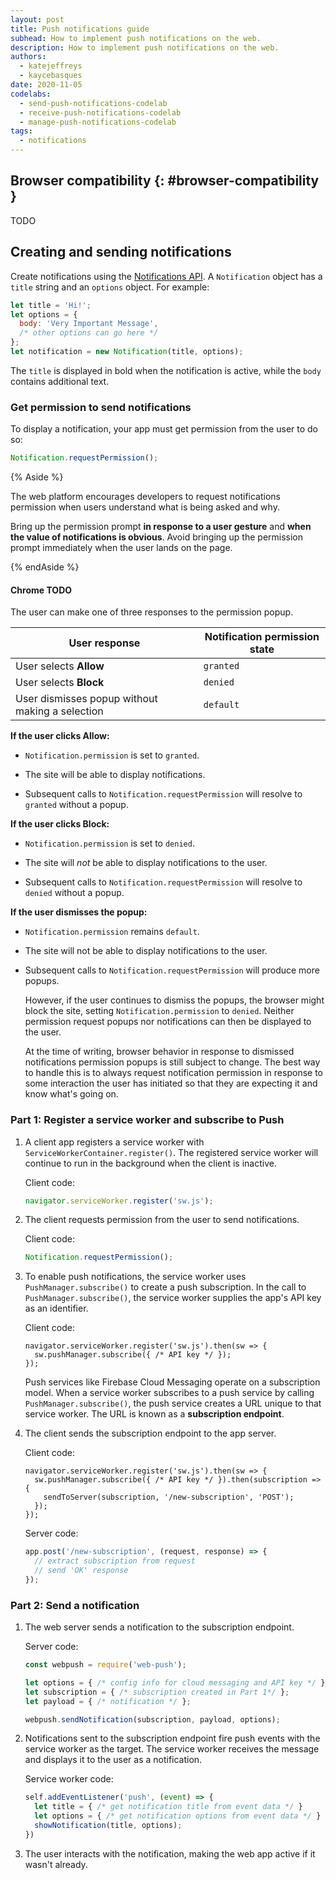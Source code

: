 ```yaml
---
layout: post
title: Push notifications guide
subhead: How to implement push notifications on the web.
description: How to implement push notifications on the web.
authors:
  - katejeffreys
  - kaycebasques
date: 2020-11-05
codelabs:
  - send-push-notifications-codelab
  - receive-push-notifications-codelab
  - manage-push-notifications-codelab
tags:
  - notifications
---
```


## Browser compatibility {: #browser-compatibility }

TODO

## Creating and sending notifications

Create notifications using the [Notifications API](https://developer.mozilla.org/en-US/docs/Web/API/Notifications_API). A `Notification` object has a `title` string and an `options` object. For example:

```js
let title = 'Hi!';
let options = {
  body: 'Very Important Message',
  /* other options can go here */
};
let notification = new Notification(title, options);
```

The `title` is displayed in bold when the notification is active, while the `body` contains additional text.

### Get permission to send notifications

To display a notification, your app must get permission from the user to do so:

```js
Notification.requestPermission();
```

{% Aside %}

The web platform encourages developers to request notifications permission when users understand what is being asked and why.

Bring up the permission prompt **in response to a user gesture** and **when the value of notifications is obvious**. Avoid bringing up the permission prompt immediately when the user lands on the page.

{% endAside %}

#### Chrome TODO

The user can make one of three responses to the permission popup.

| **User response** | **Notification permission state** |
|-----|-----|
| User selects **Allow** | `granted` |
| User selects **Block**  | `denied` |
| User dismisses popup without making a selection | `default` |

**If the user clicks Allow:**

*   `Notification.permission` is set to `granted`.

*   The site will be able to display notifications.

*   Subsequent calls to `Notification.requestPermission` will resolve to `granted` without a popup.

**If the user clicks Block:**

*   `Notification.permission` is set to `denied`.

*   The site will _not_ be able to display notifications to the user.

*   Subsequent calls to `Notification.requestPermission` will resolve to `denied` without a popup.

**If the user dismisses the popup:**

*   `Notification.permission` remains `default`.

*   The site will not be able to display notifications to the user.

*   Subsequent calls to `Notification.requestPermission` will produce more popups.

    However, if the user continues to dismiss the popups, the browser might block the site, setting `Notification.permission` to `denied`. Neither permission request popups nor notifications can then be displayed to the user.

    At the time of writing, browser behavior in response to dismissed notifications permission popups is still subject to change. The best way to handle this is to always request notification permission in response to some interaction the user has initiated so that they are expecting it and know what's going on.

### Part 1: Register a service worker and subscribe to Push

1.  A client app registers a service worker with `ServiceWorkerContainer.register()`. The registered service worker will continue to run in the background when the client is inactive.

    Client code:

    ```js
    navigator.serviceWorker.register('sw.js');
    ```

1.  The client requests permission from the user to send notifications.

    Client code:

    ```js
    Notification.requestPermission();
    ```

1.  To enable push notifications, the service worker uses `PushManager.subscribe()` to create a push subscription. In the call to `PushManager.subscribe()`, the service worker supplies the app's API key as an identifier.

    Client code:

    ```js/0-1/0/
    navigator.serviceWorker.register('sw.js').then(sw => {
      sw.pushManager.subscribe({ /* API key */ });
    });
    ```

    Push services like Firebase Cloud Messaging operate on a subscription model. When a service worker subscribes to a push service by calling `PushManager.subscribe()`, the push service creates a URL unique to that service worker. The URL is known as a **subscription endpoint**.

1.  The client sends the subscription endpoint to the app server.

    Client code:

    ```js/1-3/1/
    navigator.serviceWorker.register('sw.js').then(sw => {
      sw.pushManager.subscribe({ /* API key */ }).then(subscription => {
        sendToServer(subscription, '/new-subscription', 'POST');
      });
    });
    ```

    Server code:

    ```js
    app.post('/new-subscription', (request, response) => {
      // extract subscription from request
      // send 'OK' response
    });
    ```

### Part 2: Send a notification

1.  The web server sends a notification to the subscription endpoint.

    Server code:

    ```js
    const webpush = require('web-push');

    let options = { /* config info for cloud messaging and API key */ };
    let subscription = { /* subscription created in Part 1*/ };
    let payload = { /* notification */ };

    webpush.sendNotification(subscription, payload, options);
    ```

1.  Notifications sent to the subscription endpoint fire push events with the service worker as the target. The service worker receives the message and displays it to the user as a notification.

    Service worker code:

    ```js
    self.addEventListener('push', (event) => {
      let title = { /* get notification title from event data */ }
      let options = { /* get notification options from event data */ }
      showNotification(title, options);
    })
    ```

1.   The user interacts with the notification, making the web app active if it wasn't already.

